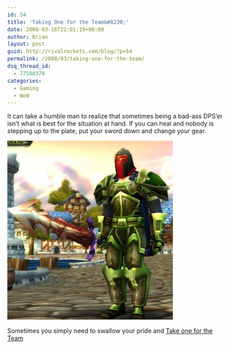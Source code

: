 ```yaml
---
id: 54
title: 'Taking One for the Team&#8230;'
date: 2008-03-16T22:01:19+00:00
author: Brian
layout: post
guid: http://rivalrockets.com/blog/?p=54
permalink: /2008/03/taking-one-for-the-team/
dsq_thread_id:
  - 77580378
categories:
  - Gaming
  - WoW
---
```

It can take a humble man to realize that sometimes being a bad-ass DPS&#8217;er isn&#8217;t what is best for the situation at hand. If you can heal and nobody is stepping up to the plate, put your sword down and change your gear.

[<img src="/content/2008/03/jeho_cool.JPG" alt="jeho_cool.JPG" height="411" width="380" />](/content/2008/03/jeho_cool.JPG "jeho_cool.JPG")

Sometimes you simply need to swallow your pride and [Take one for the Team](/content/2008/03/jeho_lame.JPG "Take one for the Team")